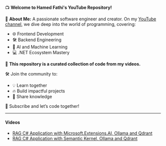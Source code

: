 📺 **Welcome to Hamed Fathi's YouTube Repository!**

🚀 **About Me:**
A passionate software engineer and creator. On my [YouTube channel](https://www.youtube.com/@HamedFathiTech), we dive deep into the world of programming, covering:

* 🌐 Frontend Development
* 🛠️ Backend Engineering
* 🤖 AI and Machine Learning
* 💻 .NET Ecosystem Mastery

🎥 **This repository is a curated collection of code from my videos.**

🛠️ Join the community to:

* 💡 Learn together
* 🔥 Build impactful projects
* 💬 Share knowledge

🔔 Subscribe and let’s code together!

---

#### Videos

- [RAG C# Application with Microsoft.Extensions.AI, Ollama and Qdrant](https://www.youtube.com/watch?v=ujgf9g4ajus)
- [RAG C# Application with Semantic Kernel, Ollama and Qdrant](https://www.youtube.com/watch?v=zISe2jXmrB8&t)
